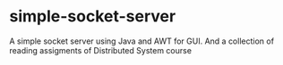 # simple-socket-server
A simple socket server using Java and AWT for GUI. 
And a collection of reading assigments of Distributed System course
